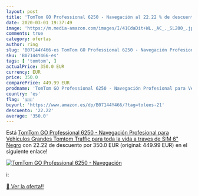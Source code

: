 ```yaml
---
layout: post
title: 'TomTom GO Professional 6250 - Navegación al 22.22 % de descuento'
date: 2020-03-01 19:37:49
image: 'https://m.media-amazon.com/images/I/41CdaDit+WL._AC_._SL200_.jpg'
comments: true
category: ofertas
author: ring
slug: 'B07144Y466-es TomTom GO Professional 6250 - Navegación Profesional para...'
sku: 'B07144Y466-es'
tags: [ 'tomtom', ]
actualPrice: 350.0 EUR
currency: EUR
price: 350.0
comparePrice: 449.99 EUR
prodname: 'TomTom GO Professional 6250 - Navegación Profesional para Vehículos Grandes  Tomtom Traffic para toda la vida a traves de SIM  6"  Negro'
country: 'es'
flag: '🇪🇸'
buyurl: 'https://www.amazon.es/dp/B07144Y466/?tag=tolees-21'
descuento: '22.22'
average: '350.0'
---
```


Está [TomTom GO Professional 6250 - Navegación Profesional para Vehículos Grandes  Tomtom Traffic para toda la vida a traves de SIM  6"  Negro](https://www.amazon.es/dp/B07144Y466/?tag=tolees-21) con 22.22 de descuento por 350.0 EUR (original: 449.99 EUR) en el siguiente enlace!

[![TomTom GO Professional 6250 - Navegación](https://m.media-amazon.com/images/I/41CdaDit+WL._AC_._SL200_.jpg)](https://www.amazon.es/dp/B07144Y466/?tag=tolees-21)

ℹ️:


[🛒 Ver la oferta!!](https://www.amazon.es/dp/B07144Y466/?tag=tolees-21)
